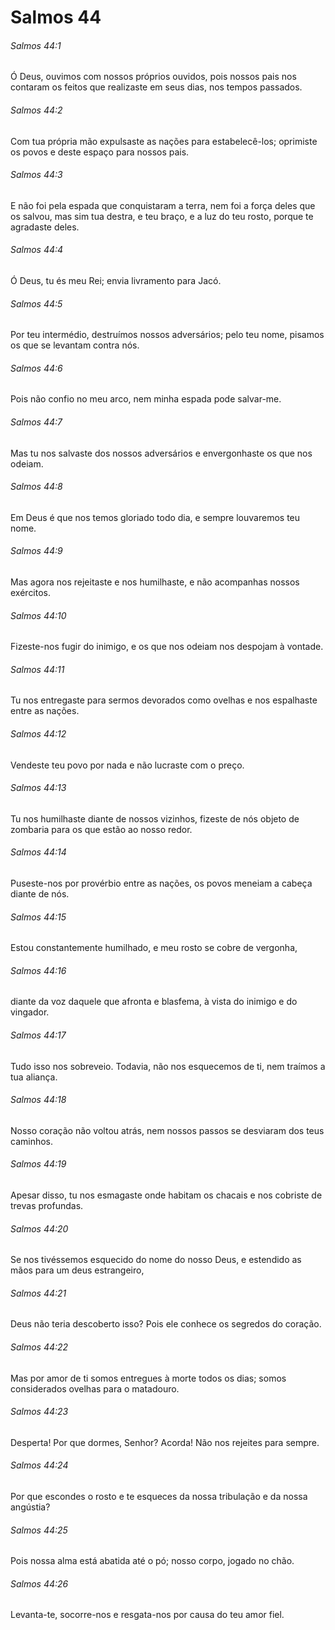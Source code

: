 # Salmos 44

###### Salmos 44:1

Ó Deus, ouvimos com nossos próprios ouvidos, pois nossos pais nos contaram os feitos que realizaste em seus dias, nos tempos passados.

###### Salmos 44:2

Com tua própria mão expulsaste as nações para estabelecê-los; oprimiste os povos e deste espaço para nossos pais.

###### Salmos 44:3

E não foi pela espada que conquistaram a terra, nem foi a força deles que os salvou, mas sim tua destra, e teu braço, e a luz do teu rosto, porque te agradaste deles.

###### Salmos 44:4

Ó Deus, tu és meu Rei; envia livramento para Jacó.

###### Salmos 44:5

Por teu intermédio, destruímos nossos adversários; pelo teu nome, pisamos os que se levantam contra nós.

###### Salmos 44:6

Pois não confio no meu arco, nem minha espada pode salvar-me.

###### Salmos 44:7

Mas tu nos salvaste dos nossos adversários e envergonhaste os que nos odeiam.

###### Salmos 44:8

Em Deus é que nos temos gloriado todo dia, e sempre louvaremos teu nome.

###### Salmos 44:9

Mas agora nos rejeitaste e nos humilhaste, e não acompanhas nossos exércitos.

###### Salmos 44:10

Fizeste-nos fugir do inimigo, e os que nos odeiam nos despojam à vontade.

###### Salmos 44:11

Tu nos entregaste para sermos devorados como ovelhas e nos espalhaste entre as nações.

###### Salmos 44:12

Vendeste teu povo por nada e não lucraste com o preço.

###### Salmos 44:13

Tu nos humilhaste diante de nossos vizinhos, fizeste de nós objeto de zombaria para os que estão ao nosso redor.

###### Salmos 44:14

Puseste-nos por provérbio entre as nações, os povos meneiam a cabeça diante de nós.

###### Salmos 44:15

Estou constantemente humilhado, e meu rosto se cobre de vergonha,

###### Salmos 44:16

diante da voz daquele que afronta e blasfema, à vista do inimigo e do vingador.

###### Salmos 44:17

Tudo isso nos sobreveio. Todavia, não nos esquecemos de ti, nem traímos a tua aliança.

###### Salmos 44:18

Nosso coração não voltou atrás, nem nossos passos se desviaram dos teus caminhos.

###### Salmos 44:19

Apesar disso, tu nos esmagaste onde habitam os chacais e nos cobriste de trevas profundas.

###### Salmos 44:20

Se nos tivéssemos esquecido do nome do nosso Deus, e estendido as mãos para um deus estrangeiro,

###### Salmos 44:21

Deus não teria descoberto isso? Pois ele conhece os segredos do coração.

###### Salmos 44:22

Mas por amor de ti somos entregues à morte todos os dias; somos considerados ovelhas para o matadouro.

###### Salmos 44:23

Desperta! Por que dormes, Senhor? Acorda! Não nos rejeites para sempre.

###### Salmos 44:24

Por que escondes o rosto e te esqueces da nossa tribulação e da nossa angústia?

###### Salmos 44:25

Pois nossa alma está abatida até o pó; nosso corpo, jogado no chão.

###### Salmos 44:26

Levanta-te, socorre-nos e resgata-nos por causa do teu amor fiel.

